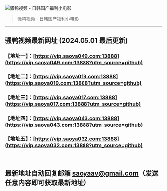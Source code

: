 ![骚鸭视频 - 日韩国产福利小电影](https://cdn.tjswzy.com/saoya/statics/img/logo.gif?v=20231205)
> 骚鸭视频 - 日韩国产福利小电影

---

## 骚鸭视频最新网址 (2024.05.01 最后更新)
### 【地址一】：[https://vip.saoya049.com:13888](https://vip.saoya049.com:13888?utm_source=github)
### 【地址二】：[https://vip.saoya019.com:13888](https://vip.saoya019.com:13888?utm_source=github)
### 【地址三】：[https://vip.saoya017.com:13888](https://vip.saoya017.com:13888?utm_source=github)
### 【地址四】：[https://vip.saoya043.com:13888](https://vip.saoya043.com:13888?utm_source=github)
### 【地址五】：[https://vip.saoya032.com:13888](https://vip.saoya032.com:13888?utm_source=github)
<br>

## 最新地址自动回复邮箱 [saoyaav@gmail.com](mailto:saoyaav@gmail.com)（发送任意内容即可获取最新地址）
